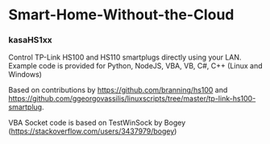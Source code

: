 # Smart-Home-Without-the-Cloud
### kasaHS1xx
Control TP-Link HS100 and HS110 smartplugs directly using your LAN. Example code is provided for Python, NodeJS, VBA, VB, C#, C++ (Linux and Windows)

Based on contributions by https://github.com/branning/hs100 and https://github.com/ggeorgovassilis/linuxscripts/tree/master/tp-link-hs100-smartplug.

VBA Socket code is based on TestWinSock by Bogey (https://stackoverflow.com/users/3437979/bogey)

